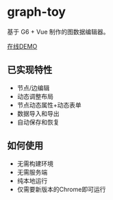 # graph-toy

基于 G6 + Vue 制作的图数据编辑器。

[在线DEMO](https://hexf00.github.io/graph-toy)

## 已实现特性

* 节点/边编辑
* 动态调整布局
* 节点动态属性+动态表单
* 数据导入和导出
* 自动保存和恢复

## 如何使用

* 无需构建环境
* 无需服务端
* 纯本地运行
* 仅需要新版本的Chrome即可运行
